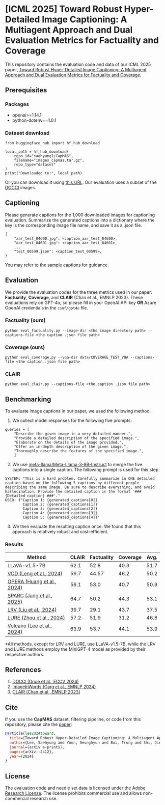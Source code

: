 # [ICML 2025] Toward Robust Hyper-Detailed Image Captioning: A Multiagent Approach and Dual Evaluation Metrics for Factuality and Coverage

This repository contains the evaluation code and data of our ICML 2025 paper, [Toward Robust Hyper-Detailed Image Captioning: A Multiagent Approach and Dual Evaluation Metrics for Factuality and Coverage](https://arxiv.org/abs/2412.15484).

## Prerequisites
### Packages
* openai>=1.14.1
* python-dotenv==1.0.1

### Dataset download
```dataset download
from huggingface_hub import hf_hub_download

local_path = hf_hub_download(
    repo_id="saehyungl/CapMAS",
    filename="images_capmas.tar.gz",
    repo_type="dataset"
)
print("Downloaded to:", local_path)
```
Or you can download it using [this URL](https://huggingface.co/datasets/saehyungl/CapMAS/resolve/main/images_capmas.tar.gz?download=true).
Our evaluation uses a subset of the [DOCCI](https://google.github.io/docci/) images.

## Captioning
Please generate captions for the 1,000 downloaded images for captioning evaluation.
Summarize the generated captions into a dictionary where the key is the corresponding image file name, and save it as a .json file.
```captions file
{
    "aar_test_04600.jpg": <caption_aar_test_04600>,
    "aar_test_04601.jpg": <caption_aar_test_04601>,
    ...
    "test_00599.json": <caption_test_00599>,
}
```
You may refer to the [sample captions](https://github.com/adobe-research/CapMAS/blob/master/sample_captions/llava1.6-vicuna_llama3_th1.0/captions_final.json) for guidance.

## Evaluation
We provide the evaluation codes for the three metrics used in our paper: **Factuality**, **Coverage**, and **CLAIR** (Chan et al., EMNLP 2023). These evaluations rely on GPT-4o, so please fill in your OpenAI API key **OR** Azure OpenAI credentials in the `conf/gpt4o` file.
### Factuality (ours)
```factuality
python eval_factuality.py --image-dir <the image directory path> --captions-file <the caption .json file path>
```
### Coverage (ours)
```coverage
python eval_coverage.py --vqa-dir data/COVERAGE_TEST_VQA --captions-file <the caption .json file path>
```
### CLAIR
```clair
python eval_clair.py --captions-file <the caption .json file path>
```

## Benchmarking
To evaluate image captions in our paper, we used the following method:
1. We collect model responses for the following five prompts:
```prompts
queries = [
    "Describe the given image in a very detailed manner.",
    "Provide a detailed description of the specified image.",
    "Elaborate on the details of the image provided.",
    "Offer an in-depth description of the given image.",
    "Thoroughly describe the features of the specified image.",
    ]

```
2. We use [meta-llama/Meta-Llama-3-8B-Instruct](https://huggingface.co/meta-llama/Meta-Llama-3-8B-Instruct) to merge the five captions into a single caption. The following prompt is used for this step:
```summarize
SYSTEM: "This is a hard problem. Carefully summarize in ONE detailed caption based on the following 5 captions by different people describing the same image. Be sure to describe everything, and avoid hallucination. Provide the detailed caption in the format '### {Detailed caption} ###'."
USER: f"Caption 1: {generated_captions[0]}
        Caption 2: {generated_captions[1]}
        Caption 3: {generated_captions[2]}
        Caption 4: {generated_captions[3]}
        Caption 5: {generated_captions[4]}"
```
3. We then evaluate the resulting caption once. We found that this approach is relatively robust and cost-efficient.

### Results
| Method         | CLAIR | Factuality | Coverage | Avg. |
|---------------|--------|-------|---------|------|
| LLaVA-v1.5-7B | 62.1 | 52.8 | 40.3 | 51.7|
| [VCD (Leng et al., 2024)](https://github.com/DAMO-NLP-SG/VCD)   |59.7  |	44.57  |	46.2  |	50.2  |
| [OPERA (Huang et al., 2024)](https://github.com/shikiw/OPERA )   |59.1 |	53.0 |	40.7 |	50.9 |
| [SPARC (Jung et al., 2025)](https://github.com/mingi000508/SPARC)| 64.7|	50.2	|44.3	|53.1|
| [LRV (Liu et al., 2024)](https://github.com/FuxiaoLiu/LRV-Instruction)|39.7|	29.1|	43.7|	37.5|
| [LURE (Zhou et al., 2024)](https://github.com/YiyangZhou/LURE)|	57.2|	51.9|	31.2|	46.8|
| [Volcano (Lee et al., 2024)](https://github.com/kaistAI/Volcano)|	63.9|	53.7|	44.1|	53.9|

*All methods, except for LRV and LURE, use LLaVA-v1.5-7B, while the LRV and LURE methods employ the MiniGPT-4 model as provided by their respective authors.

## References
1. [DOCCI (Onoe et al., ECCV 2024)](https://google.github.io/docci/#downloads)
2. [ImageInWords (Garg et al., EMNLP 2024)](https://github.com/google/imageinwords)
3. [CLAIR (Chan et al., EMNLP 2023)](https://github.com/davidmchan/clair)




## Cite
If you use the **CapMAS** dataset, filtering pipeline, or code from this repository, please cite the [paper](https://arxiv.org/pdf/2412.15484):

```bibtex
@article{lee2024toward,
  title={Toward Robust Hyper-Detailed Image Captioning: A Multiagent Approach and Dual Evaluation Metrics for Factuality and Coverage},
  author={Lee, Saehyung and Yoon, Seunghyun and Bui, Trung and Shi, Jing and Yoon, Sungroh},
  journal={arXiv e-prints},
  pages={arXiv--2412},
  year={2024}
}
```

## License

The evaluation code and needle set data is licensed under the [Adobe Research License](LICENSE). The license prohibits commercial use and allows non-commercial research use.
